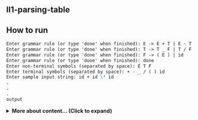 ## ll1-parsing-table

## How to run

```markdown
Enter grammar rule (or type 'done' when finished): E -> E + T | E - T | T
Enter grammar rule (or type 'done' when finished): T -> T _ F | T / F | F
Enter grammar rule (or type 'done' when finished): F -> ( E ) | id
Enter grammar rule (or type 'done' when finished): done
Enter non-terminal symbols (separated by space): E T F
Enter terminal symbols (separated by space): + - _ / ( ) id
Enter sample input string: id + id \* id
.
.
.
output
```

<details>
    <summary><b>More about content... (Click to expand)</b></summary>
    soon..
</details>
